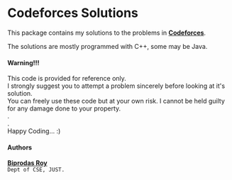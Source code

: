 # Codeforces Solutions

This package contains my solutions to the problems in [**Codeforces**](http://codeforces.com/). 

The solutions are mostly programmed with C++, some may be Java.

#### Warning!!!
This code is provided for reference only.  
I strongly suggest you to attempt a problem sincerely before looking at it's solution.  
You can freely use these code but at your own risk. I cannot be held guilty for any damage done to your  property.  
.    
.  
Happy Coding... :)

#### Authors
**[Biprodas Roy](https://github.com/bipro10)**  
   `Dept of CSE, JUST.`